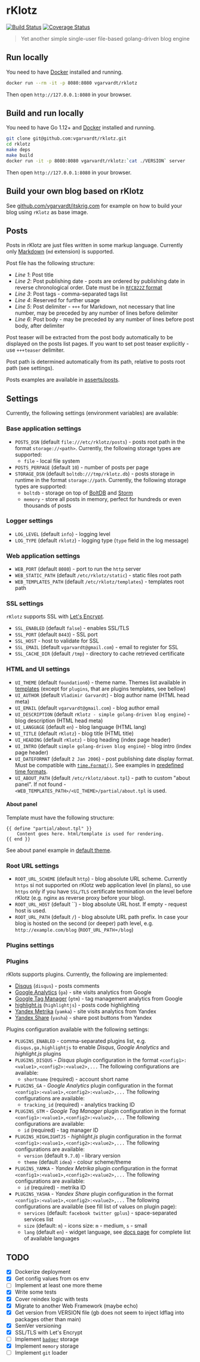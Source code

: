 # rKlotz

[![Build Status](https://travis-ci.org/vgarvardt/rklotz.svg?branch=master)](https://travis-ci.org/vgarvardt/rklotz)
[![Coverage Status](https://codecov.io/gh/vgarvardt/rklotz/branch/master/graph/badge.svg)](https://codecov.io/gh/vgarvardt/rklotz)

> Yet another simple single-user file-based golang-driven blog engine

## Run locally

You need to have [Docker](https://www.docker.com/) installed and running.

```bash
docker run --rm -it -p 8080:8080 vgarvardt/rklotz
```

Then open `http://127.0.0.1:8080` in your browser.

## Build and run locally

You need to have Go 1.12+ and [Docker](https://www.docker.com/) installed and running.

```bash
git clone git@github.com:vgarvardt/rklotz.git
cd rklotz
make deps
make build
docker run -it -p 8080:8080 vgarvardt/rklotz:`cat ./VERSION` server
```

Then open `http://127.0.0.1:8080` in your browser.

## Build your own blog based on rKlotz

See [github.com/vgarvardt/itskrig.com](https://github.com/vgarvardt/itskrig.com) for example
on how to build your blog using `rKlotz` as base image.

## Posts

Posts in rKlotz are just files written in some markup language.
Currently only [Markdown](https://daringfireball.net/projects/markdown/syntax) (`md` extension) is supported.

Post file has the following structure:

* *Line 1*: Post title
* *Line 2*: Post publishing date - posts are ordered by publishing date in reverse chronological order.
  Date must be in [`RFC822Z` format](https://golang.org/pkg/time/#pkg-constants)
* *Line 3*: Post tags - comma-separated tags list
* *Line 4*: Reserved for further usage
* *Line 5*: Post delimiter - `+++` for Markdown, not necessary that line number, may be preceded by any number
  of lines before delimiter
* *Line 6*: Post body - may be preceded by any number of lines before post body, after delimiter

Post teaser will be extracted from the post body automatically to be displayed on the posts list pages.
If you want to set post teaser explicitly - use `+++teaser` delimiter.

Post path is determined automatically from its path, relative to posts root path (see settings).

Posts examples are available in [asserts/posts](./assets/posts).

## Settings

Currently, the following settings (environment variables) are available:

### Base application settings

* `POSTS_DSN` (default `file:///etc/rklotz/posts`) - posts root path in the format `storage://<path>`.
  Currently, the following storage types are supported:
  * `file` - local file system
* `POSTS_PERPAGE` (default `10`) - number of posts per page
* `STORAGE_DSN` (default `boltdb:///tmp/rklotz.db`) - posts storage in runtime in the format `storage://path`.
  Currently, the following storage types are supported:
  * `boltdb` - storage on top of [BoltDB](https://github.com/boltdb/bolt) and [Storm](https://github.com/asdine/storm)
  * `memory` - store all posts in memory, perfect for hundreds or even thousands of posts

### Logger settings

* `LOG_LEVEL` (default `info`) - logging level
* `LOG_TYPE` (default `rklotz`) - logging type (`type` field in the log message)

### Web application settings

* `WEB_PORT` (default `8080`) - port to run the `http` server
* `WEB_STATIC_PATH` (default `/etc/rklotz/static`) - static files root path
* `WEB_TEMPLATES_PATH` (default `/etc/rklotz/templates`) - templates root path

### SSL settings

`rKlotz` supports SSL with [Let's Encrypt](https://letsencrypt.org/).

* `SSL_ENABLED` (default `false`) - enables SSL/TLS
* `SSL_PORT` (default `8443`) - SSL port
* `SSL_HOST` - host to validate for SSL
* `SSL_EMAIL` (default `vgarvardt@gmail.com`) - email to register for SSL
* `SSL_CACHE_DIR` (default `/tmp`) - directory to cache retrieved certificate

### HTML and UI settings

* `UI_THEME` (default `foundation6`) - theme name. Themes list available in [templates](./templates)
  (except for `plugins`, that are plugins templates, see bellow)
* `UI_AUTHOR` (default `Vladimir Garvardt`) - blog author name (HTML head meta)
* `UI_EMAIL` (default `vgarvardt@gmail.com`) - blog author email
* `UI_DESCRIPTION` (default `rKlotz - simple golang-driven blog engine`) - blog description (HTML head meta)
* `UI_LANGUAGE` (default `en`) - blog language (HTML lang)
* `UI_TITLE` (default `rKlotz`) - blog title (HTML title)
* `UI_HEADING` (default `rKlotz`) - blog heading (index page header)
* `UI_INTRO` (default `simple golang-driven blog engine`) - blog intro (index page header)
* `UI_DATEFORMAT` (default `2 Jan 2006`) - post publishing date display format.
  Must be compatible with [`time.Format()`](http://golang.org/pkg/time/#Time.Format). See examples in
  [predefined time formats](https://golang.org/pkg/time/#pkg-constants).
* `UI_ABOUT_PATH` (default `/etc/rklotz/about.tpl`) - path to custom "about panel".
  If not found - `<WEB_TEMPLATES_PATH>/<UI_THEME>/partial/about.tpl` is used.

#### About panel

Template must have the following structure:

```gotemplate
{{ define "partial/about.tpl" }}
    Content goes here. html/template is used for rendering.
{{ end }}
```

See about panel example in [default theme](./templates/foundation6/partial/about.tpl).

### Root URL settings

* `ROOT_URL_SCHEME` (default `http`) - blog absolute URL scheme. Currently `https` si not supported on rKlotz web
  application level (in plans), so use `https` only if you have `SSL/TLS` certificate termination on the level before
  rKlotz (e.g. nginx as reverse proxy before your blog).
* `ROOT_URL_HOST` (default ``) - blog absolute URL host. If empty - request host is used.
* `ROOT_URL_PATH` (default `/`) - blog absolute URL path prefix. In case your blog is hosted on the second (or deeper)
  path level, e.g. `http://example.com/blog` (`ROOT_URL_PATH`=`/blog`)

### Plugins settings

### Plugins

rKlots supports plugins. Currently, the following are implemented:

* [Disqus](https://disqus.com/) (`disqus`) - posts comments
* [Google Analytics](http://www.google.com/analytics/) (`ga`) - site visits analytics from Google
* [Google Tag Manager](https://tagmanager.google.com) (`gtm`) - tag management analytics from Google
* [highlight.js](https://highlightjs.org/) (`highlightjs`) - posts code highlighting
* [Yandex Metrika](https://metrika.yandex.ru/) (`yamka`) - site visits analytics from Yandex
* [Yandex Share](https://tech.yandex.ru/share/) (`yasha`) - share post buttons from Yandex

Plugins configuration available with the following settings:

* `PLUGINS_ENABLED` - comma-separated plugins list, e.g. `disqus,ga,highlightjs`
  to enable *Disqus*, *Google Analytics* and *highlight.js* plugins
* `PLUGINS_DISQUS` - *Disqus* plugin configuration in the format `<config1>:<value1>,<config2>:<value2>,...`
  The following configurations are available:
  * `shortname` (required) - account short name
* `PLUGINS_GA` - *Google Analytics* plugin configuration in the format `<config1>:<value1>,<config2>:<value2>,...`
  The following configurations are available:
  * `tracking_id` (required) - analytics tracking ID
* `PLUGINS_GTM` - *Google Tag Manager* plugin configuration in the format `<config1>:<value1>,<config2>:<value2>,...`
  The following configurations are available:
  * `id` (required) - tag manager ID
* `PLUGINS_HIGHLIGHTJS` - *highlight.js* plugin configuration in the format `<config1>:<value1>,<config2>:<value2>,...`
  The following configurations are available:
  * `version` (default `9.7.0`) - library version
  * `theme` (default `idea`) - colour scheme/theme
* `PLUGINS_YAMKA` - *Yandex Metrika* plugin configuration in the format `<config1>:<value1>,<config2>:<value2>,...`
  The following configurations are available:
  * `id` (required) - metrika ID
* `PLUGINS_YASHA` - *Yandex Share* plugin configuration in the format `<config1>:<value1>,<config2>:<value2>,...`
  The following configurations are available (see fill list of values on plugin page):
  * `services` (default: `facebook twitter gplus`) - space-separated services list
  * `size` (default: `m`) - icons size: `m` - medium, `s` - small
  * `lang` (default `en`) - widget language, see [docs page](https://tech.yandex.ru/share/doc/dg/add-docpage/)
  for complete list of available languages

## TODO

- [x] Dockerize deployment
- [x] Get config values from os env
- [ ] Implement at least one more theme
- [x] Write some tests
- [x] Cover reindex logic with tests
- [x] Migrate to another Web Framework (maybe echo)
- [x] Get version from VERSION file (gb does not seem to inject ldflag into packages other than main)
- [x] SemVer versioning
- [x] SSL/TLS with Let's Encrypt
- [ ] Implement [`badger`](https://github.com/dgraph-io/badger) storage
- [x] Implement `memory` storage
- [ ] Implement `git` loader
